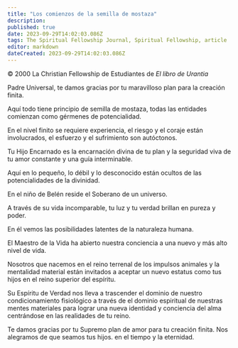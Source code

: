 ```yaml
---
title: "Los comienzos de la semilla de mostaza"
description: 
published: true
date: 2023-09-29T14:02:03.086Z
tags: The Spiritual Fellowship Journal, Spiritual Fellowship, article
editor: markdown
dateCreated: 2023-09-29T14:02:03.086Z
---
```


<p class="v-card v-sheet theme--light grey lighten-3 px-2">© 2000 La Christian Fellowship de Estudiantes de <i>El libro de Urantia</i></p>


Padre Universal, te damos gracias por tu maravilloso
plan para la creación finita.

Aquí todo tiene principio de semilla de mostaza, todas
las entidades comienzan como gérmenes de potencialidad.

En el nivel finito se requiere experiencia, el riesgo y
el coraje están involucrados, el esfuerzo y el sufrimiento son autóctonos.

Tu Hijo Encarnado es la encarnación divina de tu
plan y la seguridad viva de tu amor constante
y una guía interminable.

Aquí en lo pequeño, lo débil y lo desconocido están
ocultos de las potencialidades de la divinidad.

En el niño de Belén reside el Soberano de un
universo.

A través de su vida incomparable, tu luz y tu verdad
brillan en pureza y poder.

En él vemos las posibilidades latentes de la
naturaleza humana.

El Maestro de la Vida ha abierto nuestra conciencia a una
nuevo y más alto nivel de vida.

Nosotros que nacemos en el reino terrenal de los impulsos
animales y la mentalidad material están invitados a
aceptar un nuevo estatus como tus hijos en el
reino superior del espíritu.

Su Espíritu de Verdad nos lleva a trascender el
dominio de nuestro condicionamiento fisiológico a través de
el dominio espiritual de nuestras mentes materiales para
lograr una nueva identidad y conciencia del alma
centrándose en las realidades de tu reino.

Te damos gracias por tu Supremo plan de amor para tu
creación finita. Nos alegramos de que seamos tus hijos.
en el tiempo y la eternidad.


